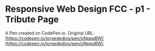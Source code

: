 # Responsive Web Design FCC - p1 - Tribute Page

A Pen created on CodePen.io. Original URL: [https://codepen.io/jorgededios/pen/oNppqBW](https://codepen.io/jorgededios/pen/oNppqBW).

